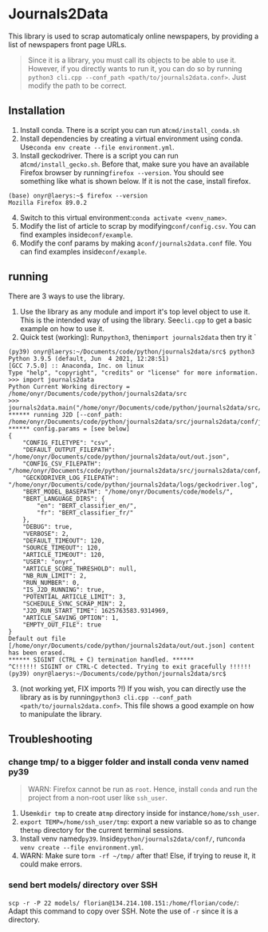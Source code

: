 # Journals2Data

This library is used to scrap automaticaly online newspapers, by providing a list of newspapers front page URLs.

> Since it is a library, you must call its objects to be able to use it. However, if you directly wants to run it, you can do so by running `python3 cli.cpp --conf_path <path/to/journals2data.conf>`. Just modify the path to be correct.

## Installation

1. Install conda. There is a script you can run at`cmd/install_conda.sh`
2. Install dependencies by creating a virtual environment using conda. Use`conda env create --file environment.yml`.
3. Install geckodriver. There is a script you can run at`cmd/install_gecko.sh`. Before that, make sure you have an available Firefox browser by running`firefox --version`. You should see something like what is shown below. If it is not the case, install firefox.

```shell
(base) onyr@laerys:~$ firefox --version
Mozilla Firefox 89.0.2
```

4. Switch to this virtual environment:`conda activate <venv_name>`.
5. Modify the list of article to scrap by modifying`conf/config.csv`. You can find examples inside`conf/example`.
6. Modify the conf params by making a`conf/journals2data.conf` file. You can find examples inside`conf/example`.

## running

There are 3 ways to use the library.

1. Use the library as any module and import it's top level object to use it. This is the intended way of using the library. See`cli.cpp` to get a basic example on how to use  it.
2. Quick test (working): Run`python3`, then`import journals2data` then try it `

```shell
(py39) onyr@laerys:~/Documents/code/python/journals2data/src$ python3
Python 3.9.5 (default, Jun  4 2021, 12:28:51) 
[GCC 7.5.0] :: Anaconda, Inc. on linux
Type "help", "copyright", "credits" or "license" for more information.
>>> import journals2data
Python Current Working directory = /home/onyr/Documents/code/python/journals2data/src
>>> journals2data.main("/home/onyr/Documents/code/python/journals2data/src/journals2data/conf/journals2data.onyr.conf")
****** running J2D [--conf_path: /home/onyr/Documents/code/python/journals2data/src/journals2data/conf/journals2data.onyr.conf]
****** config.params = [see below]
{
    "CONFIG_FILETYPE": "csv",
    "DEFAULT_OUTPUT_FILEPATH": "/home/onyr/Documents/code/python/journals2data/out/out.json",
    "CONFIG_CSV_FILEPATH": "/home/onyr/Documents/code/python/journals2data/src/journals2data/conf/csv/config_3_journals.csv",
    "GECKODRIVER_LOG_FILEPATH": "/home/onyr/Documents/code/python/journals2data/logs/geckodriver.log",
    "BERT_MODEL_BASEPATH": "/home/onyr/Documents/code/models/",
    "BERT_LANGUAGE_DIRS": {
        "en": "BERT_classifier_en/",
        "fr": "BERT_classifier_fr/"
    },
    "DEBUG": true,
    "VERBOSE": 2,
    "DEFAULT_TIMEOUT": 120,
    "SOURCE_TIMEOUT": 120,
    "ARTICLE_TIMEOUT": 120,
    "USER": "onyr",
    "ARTICLE_SCORE_THRESHOLD": null,
    "NB_RUN_LIMIT": 2,
    "RUN_NUMBER": 0,
    "IS_J2D_RUNNING": true,
    "POTENTIAL_ARTICLE_LIMIT": 3,
    "SCHEDULE_SYNC_SCRAP_MIN": 2,
    "J2D_RUN_START_TIME": 1625763583.9314969,
    "ARTICLE_SAVING_OPTION": 1,
    "EMPTY_OUT_FILE": true
}
Default out file [/home/onyr/Documents/code/python/journals2data/out/out.json] content has been erased.
****** SIGINT (CTRL + C) termination handled. ******
^C!!!!!! SIGINT or CTRL-C detected. Trying to exit gracefully !!!!!!
(py39) onyr@laerys:~/Documents/code/python/journals2data/src$ 
```

3. (not working yet, FIX imports ?!) If you wish, you can directly use the library as is by running`python3 cli.cpp --conf_path <path/to/journals2data.conf>`. This file shows a good example on how to manipulate the library.

## Troubleshooting

### change tmp/ to a bigger folder and install conda venv named py39

> WARN: Firefox cannot be run as `root`. Hence, install `conda` and run the project from a non-root user like `ssh_user`.

1. Use`mkdir tmp` to create a`tmp` directory inside for instance`/home/ssh_user`.
2. `export TEMP=/home/ssh_user/tmp`: export a new variable so as to change the`tmp` directory for the current terminal sessions.
3. Install venv named`py39`. Inside`python/journals2data/conf/`, run`conda venv create --file environment.yml`.
4. WARN: Make sure to`rm -rf ~/tmp/` after that! Else, if trying to reuse it, it could make errors.

### send bert models/ directory over SSH

`scp -r -P 22 models/ florian@134.214.108.151:/home/florian/code/`: Adapt this command to copy over SSH. Note the use of `-r` since it is a directory.

